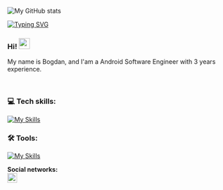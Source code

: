 ![My GitHub stats](https://github-readme-stats.vercel.app/api?username=BogdanTelepov&show_icons=true&theme=transparent)

[![Typing SVG](https://readme-typing-svg.herokuapp.com?color=%2336BCF7&lines=Mobile+Developer)](https://git.io/typing-svg)

### Hi! <img src="https://media.giphy.com/media/hvRJCLFzcasrR4ia7z/giphy.gif" width="25px">

My name is Bogdan, and I'am a Android Software Engineer with 3 years experience.

<br />

### 💻 Tech skills: 
[![My Skills](https://skillicons.dev/icons?i=java,kotlin,flutter,git)](https://skillicons.dev)

### 🛠 Tools:
[![My Skills](https://skillicons.dev/icons?i=androidstudio,vscode,idea,figma,github,gitlab)](https://skillicons.dev)


**Social networks:**
<br />
<a href="https://t.me/bogdiiii">
  <img align="left" alt="Abhishek's Telegram" width="22px" src="https://cdn.worldvectorlogo.com/logos/telegram-1.svg" />
</a>
